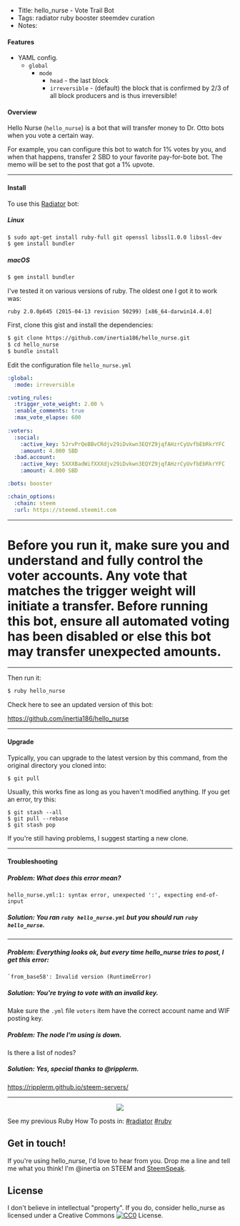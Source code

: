 * Title: hello_nurse - Vote Trail Bot
* Tags: radiator ruby booster steemdev curation
* Notes: 

#### Features

* YAML config.
  * `global`
    * `mode`
      * `head` - the last block
      * `irreversible` - (default) the block that is confirmed by 2/3 of all block producers and is thus irreversible!

#### Overview

Hello Nurse (`hello_nurse`) is a bot that will transfer money to Dr. Otto bots when you vote a certain way.

For example, you can configure this bot to watch for 1% votes by you, and when that happens, transfer 2 SBD to your favorite pay-for-bote bot.  The memo will be set to the post that got a 1% upvote.

---

#### Install

To use this [Radiator](https://steemit.com/steem/@inertia/radiator-steem-ruby-api-client) bot:

##### Linux

```bash
$ sudo apt-get install ruby-full git openssl libssl1.0.0 libssl-dev
$ gem install bundler
```

##### macOS

```bash
$ gem install bundler
```

I've tested it on various versions of ruby.  The oldest one I got it to work was:

`ruby 2.0.0p645 (2015-04-13 revision 50299) [x86_64-darwin14.4.0]`

First, clone this gist and install the dependencies:

```bash
$ git clone https://github.com/inertia186/hello_nurse.git
$ cd hello_nurse
$ bundle install
```

Edit the configuration file `hello_nurse.yml`

```yaml
:global:
  :mode: irreversible

:voting_rules:
  :trigger_vote_weight: 2.00 %
  :enable_comments: true
  :max_vote_elapse: 600
  
:voters:
  :social:
    :active_key: 5JrvPrQeBBvCRdjv29iDvkwn3EQYZ9jqfAHzrCyUvfbEbRkrYFC
    :amount: 4.000 SBD
  :bad.account:
    :active_key: 5XXXBadWifXXXdjv29iDvkwn3EQYZ9jqfAHzrCyUvfbEbRkrYFC
    :amount: 4.000 SBD

:bots: booster

:chain_options:
  :chain: steem
  :url: https://steemd.steemit.com
```

---

# Before you run it, make sure you and understand and fully control the voter accounts.  Any vote that matches the trigger weight will initiate a transfer.  Before running this bot, ensure all automated voting has been disabled or else this bot may transfer unexpected amounts.

---

Then run it:

```bash
$ ruby hello_nurse
```

Check here to see an updated version of this bot:

https://github.com/inertia186/hello_nurse

---

#### Upgrade

Typically, you can upgrade to the latest version by this command, from the original directory you cloned into:

```bash
$ git pull
```

Usually, this works fine as long as you haven't modified anything.  If you get an error, try this:

```
$ git stash --all
$ git pull --rebase
$ git stash pop
```

If you're still having problems, I suggest starting a new clone.

---

#### Troubleshooting

##### Problem: What does this error mean?

```
hello_nurse.yml:1: syntax error, unexpected ':', expecting end-of-input
```

##### Solution: You ran `ruby hello_nurse.yml` but you should run `ruby hello_nurse`.

---

##### Problem: Everything looks ok, but every time hello_nurse tries to post, I get this error:

```
`from_base58': Invalid version (RuntimeError)
```

##### Solution: You're trying to vote with an invalid key.

Make sure the `.yml` file `voters` item have the correct account name and WIF posting key.

##### Problem: The node I'm using is down.

Is there a list of nodes?

##### Solution: Yes, special thanks to @ripplerm.

https://ripplerm.github.io/steem-servers/

---

<center>
  <img src="http://i.imgur.com/O1IUQQH.png" />
</center>

See my previous Ruby How To posts in: [#radiator](https://steemit.com/created/radiator) [#ruby](https://steemit.com/created/ruby)

## Get in touch!

If you're using hello_nurse, I'd love to hear from you.  Drop me a line and tell me what you think!  I'm @inertia on STEEM and [SteemSpeak](http://discord.steemspeak.com).
  
## License

I don't believe in intellectual "property".  If you do, consider hello_nurse as licensed under a Creative Commons [![CC0](http://i.creativecommons.org/p/zero/1.0/80x15.png)](http://creativecommons.org/publicdomain/zero/1.0/) License.

